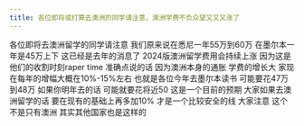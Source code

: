 ```yaml
---
title: 各位即将或打算去澳洲的同学请注意，澳洲学费不负众望又又又涨了
---
```

各位即将去澳洲留学的同学请注意
我们原来说在悉尼一年55万到60万
在墨尔本一年是45万上下
这已经是去年的消息了
2024版澳洲留学费用会持续上涨
因为这是他们的收割时刻raper time
准确点说的话
因为澳洲本身的通胀
学费的增长大
家现在每年的增幅大概在10%-15%左右
也就是各位今年去墨尔本读书
可能要花47万到48万
如果你明年去的话
可能就要花将近50
这是一个目前的预期
大家如果去澳洲留学的话
要在现有的基础上再多加10%
才是一个比较安全的线
大家注意
这个不是只有澳洲
其实其他国家也是这样的
